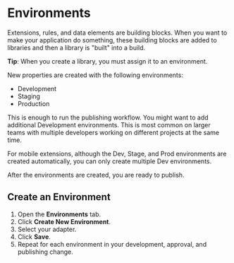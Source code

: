 # Environments

Extensions, rules, and data elements are building blocks. When you want to make your application do something, these building blocks are added to libraries and then a library is "built" into a build.

**Tip**: When you create a library, you must assign it to an environment. 

New properties are created with the following environments: 

* Development
* Staging
* Production

This is enough to run the publishing workflow. You might want to add additional Development environments. This is most common on larger teams with multiple developers working on different projects at the same time.

For mobile extensions, although the Dev, Stage, and Prod environments are created automatically, you can only create multiple Dev environments. 

After the environments are created, you are ready to publish.

## Create an Environment

1. Open the **Environments** tab.
2. Click **Create New Environment**.
3. Select your adapter.
4. Click **Save**.
5. Repeat for each environment in your development, approval, and publishing change.

